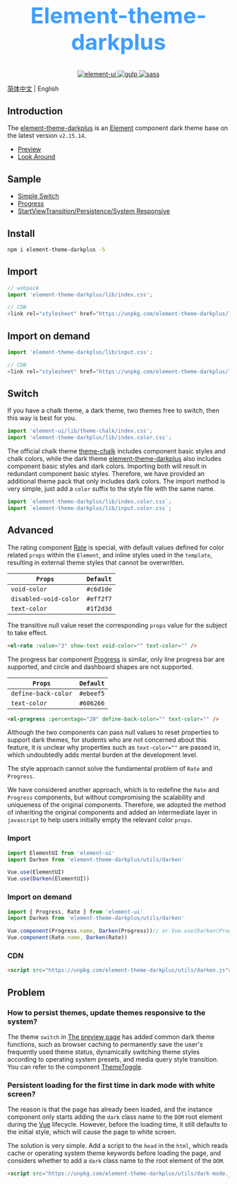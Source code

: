 <h1 style="color: #409eff; text-align: center; font-size: 50px">Element-theme-darkplus</h1>

<p style='text-align: center'>
  <a href="https://github.com/ElemeFE/element">
    <img src="https://img.shields.io/badge/element--ui-2.15.14-blue.svg" alt="element-ui" />
  </a>
  <a href="https://github.com/gulpjs/gulp">
    <img src="https://img.shields.io/badge/gulp-4.0.2-brightgreen.svg" alt="gulp" />
  </a>
  <a href="https://github.com/sass/dart-sass">
    <img src="https://img.shields.io/badge/sass-1.32.13-important.svg" alt="sass" />
  </a>
</p>

[简体中文](README.md) | English

## Introduction

The [element-theme-darkplus](https://github.com/dongwei1125/theme-dark) is an [Element](https://github.com/ElemeFE/element) component dark theme base on the latest version `v2.15.14`.

 - [Preview](https://dongwei1125.github.io/theme-dark)
 - [Look Around](https://juejin.cn/post/7254372820172030011)

## Sample

 - [Simple Switch](https://codepen.io/dongwei1125/pen/VwOoWLy)
 - [Progress](https://codepen.io/dongwei1125/pen/vYwoZez)
 - [StartViewTransition/Persistence/System Responsive](https://codepen.io/dongwei1125/pen/dyExzaP)

## Install

```bash
npm i element-theme-darkplus -S
```

## Import

```javascript
// webpack
import 'element-theme-darkplus/lib/index.css';

// CDN
<link rel="stylesheet" href="https://unpkg.com/element-theme-darkplus/lib/index.css">
```

## Import on demand

```javascript
import 'element-theme-darkplus/lib/input.css';

// CDN
<link rel="stylesheet" href="https://unpkg.com/element-theme-darkplus/lib/input.css">
```

## Switch

If you have a chalk theme, a dark theme, two themes free to switch, then this way is best for you.

```javascript
import 'element-ui/lib/theme-chalk/index.css';
import 'element-theme-darkplus/lib/index.color.css';
```

The official chalk theme [theme-chalk](https://github.com/ElementUI/theme-chalk) includes component basic styles and chalk colors, while the dark theme [element-theme-darkplus](https://github.com/dongwei1125/theme-dark) also includes component basic styles and dark colors. Importing both will result in redundant component basic styles. Therefore, we have provided an additional theme pack that only includes dark colors. The import method is very simple, just add a `color` suffix to the style file with the same name.

```javascript
import `element-theme-darkplus/lib/index.color.css`;
import `element-theme-darkplus/lib/input.color.css`;
```

## Advanced

The rating component [Rate](https://github.com/ElemeFE/element/blob/master/packages/rate/src/main.vue) is special, with default values defined for color related `props` within the `Element`, and inline styles used in the `template`, resulting in external theme styles that cannot be overwritten.

| `Props` | `Default` |
| --- | --- |
| `void-color` | `#c6d1de` |
| `disabled-void-color` | `#eff2f7` |
| `text-color` | `#1f2d3d` |

The transitive null value reset the corresponding `props` value for the subject to take effect.

```html
<el-rate :value="3" show-text void-color="" text-color="" />
```

The progress bar component [Progress](https://github.com/ElemeFE/element/blob/master/packages/progress/src/progress.vue) is similar, only line progress bar are supported, and circle and dashboard shapes are not supported.

| `Props` | `Default` |
| --- | --- |
| `define-back-color` | `#ebeef5` |
| `text-color` | `#606266` |

```html
<el-progress :percentage="20" define-back-color="" text-color="" />
```

Although the two components can pass null values to reset properties to support dark themes, for students who are not concerned about this feature, it is unclear why properties such as `text-color=""` are passed in, which undoubtedly adds mental burden at the development level.

The style approach cannot solve the fundamental problem of `Rate` and `Progress`.

We have considered another approach, which is to redefine the `Rate` and `Progress` components, but without compromising the scalability and uniqueness of the original components. Therefore, we adopted the method of inheriting the original components and added an intermediate layer in `javascript` to help users initially empty the relevant color `props`.

### Import

```javascript
import ElementUI from 'element-ui'
import Darken from 'element-theme-darkplus/utils/darken'

Vue.use(ElementUI)
Vue.use(Darken(ElementUI))
```

### Import on demand

```javascript
import { Progress, Rate } from 'element-ui'
import Darken from 'element-theme-darkplus/utils/darken'

Vue.component(Progress.name, Darken(Progress))// or Vue.use(Darken(Progress))
Vue.component(Rate.name, Darken(Rate))
```

### CDN

```html
<script src="https://unpkg.com/element-theme-darkplus/utils/darken.js"></script>
```

## Problem

### How to persist themes, update themes responsive to the system?

The theme `switch` in [The preview page](https://dongwei1125.github.io/theme-dark) has added common dark theme functions, such as browser caching to permanently save the user's frequently used theme status, dynamically switching theme styles according to operating system presets, and media query style transition. You can refer to the component [ThemeToggle](https://github.com/dongwei1125/theme-dark/tree/master/docs/components/ThemeToggle/dark).

### Persistent loading for the first time in dark mode with white screen?

The reason is that the page has already been loaded, and the instance component only starts adding the `dark` class name to the `DOM` root element during the [Vue](https://v2.cn.vuejs.org/v2/api/#%E9%80%89%E9%A1%B9-%E7%94%9F%E5%91%BD%E5%91%A8%E6%9C%9F%E9%92%A9%E5%AD%90) lifecycle. However, before the loading time, it still defaults to the initial style, which will cause the page to white screen.

The solution is very simple. Add a script to the `head` in the `html`, which reads cache or operating system theme keywords before loading the page, and considers whether to add a `dark` class name to the root element of the `DOM`.

```html
<script src="https://unpkg.com/element-theme-darkplus/utils/dark-mode.js"></script>
```
